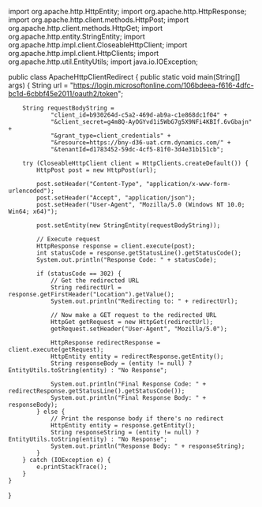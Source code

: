 import org.apache.http.HttpEntity;
import org.apache.http.HttpResponse;
import org.apache.http.client.methods.HttpPost;
import org.apache.http.client.methods.HttpGet;
import org.apache.http.entity.StringEntity;
import org.apache.http.impl.client.CloseableHttpClient;
import org.apache.http.impl.client.HttpClients;
import org.apache.http.util.EntityUtils;
import java.io.IOException;

public class ApacheHttpClientRedirect {
    public static void main(String[] args) {
        String url = "https://login.microsoftonline.com/106bdeea-f616-4dfc-bc1d-6cbbf45e2011/oauth2/token";

        String requestBodyString =
                "client_id=b930264d-c5a2-469d-ab9a-c1e868dc1f04" +
                "&client_secret=g4m8Q-AyOGYvd1i5WbG7g5X9NFi4KBIf.6vGbajn" +
                "&grant_type=client_credentials" +
                "&resource=https://bny-d36-uat.crm.dynamics.com/" +
                "&tenantId=d1783452-59dc-4cf5-81f0-3d4e31b151cb";

        try (CloseableHttpClient client = HttpClients.createDefault()) {
            HttpPost post = new HttpPost(url);

            post.setHeader("Content-Type", "application/x-www-form-urlencoded");
            post.setHeader("Accept", "application/json");
            post.setHeader("User-Agent", "Mozilla/5.0 (Windows NT 10.0; Win64; x64)");

            post.setEntity(new StringEntity(requestBodyString));

            // Execute request
            HttpResponse response = client.execute(post);
            int statusCode = response.getStatusLine().getStatusCode();
            System.out.println("Response Code: " + statusCode);

            if (statusCode == 302) {
                // Get the redirected URL
                String redirectUrl = response.getFirstHeader("Location").getValue();
                System.out.println("Redirecting to: " + redirectUrl);

                // Now make a GET request to the redirected URL
                HttpGet getRequest = new HttpGet(redirectUrl);
                getRequest.setHeader("User-Agent", "Mozilla/5.0");

                HttpResponse redirectResponse = client.execute(getRequest);
                HttpEntity entity = redirectResponse.getEntity();
                String responseBody = (entity != null) ? EntityUtils.toString(entity) : "No Response";

                System.out.println("Final Response Code: " + redirectResponse.getStatusLine().getStatusCode());
                System.out.println("Final Response Body: " + responseBody);
            } else {
                // Print the response body if there's no redirect
                HttpEntity entity = response.getEntity();
                String responseString = (entity != null) ? EntityUtils.toString(entity) : "No Response";
                System.out.println("Response Body: " + responseString);
            }
        } catch (IOException e) {
            e.printStackTrace();
        }
    }
}
